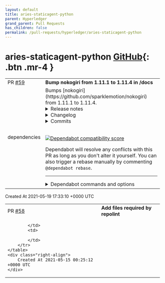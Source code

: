 ```yaml
---
layout: default
title: aries-staticagent-python
parent: Hyperledger
grand_parent: Pull Requests
has_children: false
permalink: /pull-requests/hyperledger/aries-staticagent-python
---
```


# aries-staticagent-python <span class="fs-3 right-align">[GitHub](https://github.com/hyperledger/aries-staticagent-python){: .btn .mr-4 }</span>


<div>
    <table>
        <tr>
            <td>
                PR <a href="https://github.com/hyperledger/aries-staticagent-python/pull/59" class=".btn">#59</a>
            </td>
            <td>
                <b>
                    Bump nokogiri from 1.11.1 to 1.11.4 in /docs
                </b>
            </td>
        </tr>
        <tr>
            <td>
                <span class="chip">dependencies</span>
            </td>
            <td>
                Bumps [nokogiri](https://github.com/sparklemotion/nokogiri) from 1.11.1 to 1.11.4.
<details>
<summary>Release notes</summary>
<p><em>Sourced from <a href="https://github.com/sparklemotion/nokogiri/releases">nokogiri's releases</a>.</em></p>
<blockquote>
<h2>1.11.4 / 2021-05-14</h2>
<h3>Security</h3>
<p>[CRuby] Vendored libxml2 upgraded to v2.9.12 which addresses:</p>
<ul>
<li><a href="https://security.archlinux.org/CVE-2019-20388">CVE-2019-20388</a></li>
<li><a href="https://security.archlinux.org/CVE-2020-24977">CVE-2020-24977</a></li>
<li><a href="https://security.archlinux.org/CVE-2021-3517">CVE-2021-3517</a></li>
<li><a href="https://security.archlinux.org/CVE-2021-3518">CVE-2021-3518</a></li>
<li><a href="https://security.archlinux.org/CVE-2021-3537">CVE-2021-3537</a></li>
<li><a href="https://security.archlinux.org/CVE-2021-3541">CVE-2021-3541</a></li>
</ul>
<p>Note that two additional CVEs were addressed upstream but are not relevant to this release. <a href="https://security.archlinux.org/CVE-2021-3516">CVE-2021-3516</a> via <code>xmllint</code> is not present in Nokogiri, and <a href="https://security.archlinux.org/CVE-2020-7595">CVE-2020-7595</a> has been patched in Nokogiri since v1.10.8 (see <a href="https://github-redirect.dependabot.com/sparklemotion/nokogiri/issues/1992">#1992</a>).</p>
<p>Please see <a href="https://github.com/sparklemotion/nokogiri/security/advisories/GHSA-7rrm-v45f-jp64">nokogiri/GHSA-7rrm-v45f-jp64 </a> or <a href="https://github-redirect.dependabot.com/sparklemotion/nokogiri/issues/2233">#2233</a> for a more complete analysis of these CVEs and patches.</p>
<h3>Dependencies</h3>
<ul>
<li>[CRuby] vendored libxml2 is updated from 2.9.10 to 2.9.12. (Note that 2.9.11 was skipped because it was superseded by 2.9.12 a few hours after its release.)</li>
</ul>
<h2>1.11.3 / 2021-04-07</h2>
<h3>Fixed</h3>
<ul>
<li>[CRuby] Passing non-<code>Node</code> objects to <code>Document#root=</code> now raises an <code>ArgumentError</code> exception. Previously this likely segfaulted. [<a href="https://github-redirect.dependabot.com/sparklemotion/nokogiri/issues/1900">#1900</a>]</li>
<li>[JRuby] Passing non-<code>Node</code> objects to <code>Document#root=</code> now raises an <code>ArgumentError</code> exception. Previously this raised a <code>TypeError</code> exception.</li>
<li>[CRuby] arm64/aarch64 systems (like Apple's M1) can now compile libxml2 and libxslt from source (though we continue to strongly advise users to install the native gems for the best possible experience)</li>
</ul>
<h2>1.11.2 / 2021-03-11</h2>
<h3>Fixed</h3>
<ul>
<li>[CRuby] <code>NodeSet</code> may now safely contain <code>Node</code> objects from multiple documents. Previously the GC lifecycle of the parent <code>Document</code> objects could lead to nodes being GCed while still in scope. [<a href="https://github-redirect.dependabot.com/sparklemotion/nokogiri/issues/1952#issuecomment-770856928">#1952</a>]</li>
<li>[CRuby] Patch libxml2 to avoid &quot;huge input lookup&quot; errors on large CDATA elements. (See upstream <a href="https://gitlab.gnome.org/GNOME/libxml2/-/issues/200">GNOME/libxml2#200</a> and <a href="https://gitlab.gnome.org/GNOME/libxml2/-/merge_requests/100">GNOME/libxml2!100</a>.) [<a href="https://github-redirect.dependabot.com/sparklemotion/nokogiri/issues/2132">#2132</a>].</li>
<li>[CRuby+Windows] Enable Nokogumbo (and other downstream gems) to compile and link against <code>nokogiri.so</code> by including <code>LDFLAGS</code> in <code>Nokogiri::VERSION_INFO</code>. [<a href="https://github-redirect.dependabot.com/sparklemotion/nokogiri/issues/2167">#2167</a>]</li>
<li>[CRuby] <code>{XML,HTML}::Document.parse</code> now invokes <code>#initialize</code> exactly once. Previously <code>#initialize</code> was invoked twice on each object.</li>
<li>[JRuby] <code>{XML,HTML}::Document.parse</code> now invokes <code>#initialize</code> exactly once. Previously <code>#initialize</code> was not called, which was a problem for subclassing such as done by <code>Loofah</code>.</li>
</ul>
<h3>Improved</h3>
<ul>
<li>Reduce the number of object allocations needed when parsing an HTML::DocumentFragment. [<a href="https://github-redirect.dependabot.com/sparklemotion/nokogiri/issues/2087">#2087</a>] (Thanks, <a href="https://github.com/ashmaroli"><code>@​ashmaroli</code></a>!)</li>
<li>[JRuby] Update the algorithm used to calculate <code>Node#line</code> to be wrong less-often. The underlying parser, Xerces, does not track line numbers, and so we've always used a hacky solution for this method. [<a href="https://github-redirect.dependabot.com/sparklemotion/nokogiri/issues/1223">#1223</a>, <a href="https://github-redirect.dependabot.com/sparklemotion/nokogiri/issues/2177">#2177</a>]</li>
<li>Introduce <code>--enable-system-libraries</code> and <code>--disable-system-libraries</code> flags to <code>extconf.rb</code>. These flags provide the same functionality as <code>--use-system-libraries</code> and the <code>NOKOGIRI_USE_SYSTEM_LIBRARIES</code> environment variable, but are more idiomatic. [<a href="https://github-redirect.dependabot.com/sparklemotion/nokogiri/issues/2193">#2193</a>] (Thanks, <a href="https://github.com/eregon"><code>@​eregon</code></a>!)</li>
<li>[TruffleRuby] <code>--disable-static</code> is now the default on TruffleRuby when the packaged libraries are used. This is more flexible and compiles faster. (Note, though, that the default on TR is still to use system libraries.) [<a href="https://github-redirect.dependabot.com/sparklemotion/nokogiri/issues/2191#issuecomment-780724627">#2191</a>, <a href="https://github-redirect.dependabot.com/sparklemotion/nokogiri/issues/2193">#2193</a>] (Thanks, <a href="https://github.com/eregon"><code>@​eregon</code></a>!)</li>
</ul>
<!-- raw HTML omitted -->
</blockquote>
<p>... (truncated)</p>
</details>
<details>
<summary>Changelog</summary>
<p><em>Sourced from <a href="https://github.com/sparklemotion/nokogiri/blob/main/CHANGELOG.md">nokogiri's changelog</a>.</em></p>
<blockquote>
<h2>1.11.4 / 2021-05-14</h2>
<h3>Security</h3>
<p>[CRuby] Vendored libxml2 upgraded to v2.9.12 which addresses:</p>
<ul>
<li><a href="https://security.archlinux.org/CVE-2019-20388">CVE-2019-20388</a></li>
<li><a href="https://security.archlinux.org/CVE-2020-24977">CVE-2020-24977</a></li>
<li><a href="https://security.archlinux.org/CVE-2021-3517">CVE-2021-3517</a></li>
<li><a href="https://security.archlinux.org/CVE-2021-3518">CVE-2021-3518</a></li>
<li><a href="https://security.archlinux.org/CVE-2021-3537">CVE-2021-3537</a></li>
<li><a href="https://security.archlinux.org/CVE-2021-3541">CVE-2021-3541</a></li>
</ul>
<p>Note that two additional CVEs were addressed upstream but are not relevant to this release. <a href="https://security.archlinux.org/CVE-2021-3516">CVE-2021-3516</a> via <code>xmllint</code> is not present in Nokogiri, and <a href="https://security.archlinux.org/CVE-2020-7595">CVE-2020-7595</a> has been patched in Nokogiri since v1.10.8 (see <a href="https://github-redirect.dependabot.com/sparklemotion/nokogiri/issues/1992">#1992</a>).</p>
<p>Please see <a href="https://github.com/sparklemotion/nokogiri/security/advisories/GHSA-7rrm-v45f-jp64">nokogiri/GHSA-7rrm-v45f-jp64 </a> or <a href="https://github-redirect.dependabot.com/sparklemotion/nokogiri/issues/2233">#2233</a> for a more complete analysis of these CVEs and patches.</p>
<h3>Dependencies</h3>
<ul>
<li>[CRuby] vendored libxml2 is updated from 2.9.10 to 2.9.12. (Note that 2.9.11 was skipped because it was superseded by 2.9.12 a few hours after its release.)</li>
</ul>
<h2>1.11.3 / 2021-04-07</h2>
<h3>Fixed</h3>
<ul>
<li>[CRuby] Passing non-<code>Node</code> objects to <code>Document#root=</code> now raises an <code>ArgumentError</code> exception. Previously this likely segfaulted. [<a href="https://github-redirect.dependabot.com/sparklemotion/nokogiri/issues/1900">#1900</a>]</li>
<li>[JRuby] Passing non-<code>Node</code> objects to <code>Document#root=</code> now raises an <code>ArgumentError</code> exception. Previously this raised a <code>TypeError</code> exception.</li>
<li>[CRuby] arm64/aarch64 systems (like Apple's M1) can now compile libxml2 and libxslt from source (though we continue to strongly advise users to install the native gems for the best possible experience)</li>
</ul>
<h2>1.11.2 / 2021-03-11</h2>
<h3>Fixed</h3>
<ul>
<li>[CRuby] <code>NodeSet</code> may now safely contain <code>Node</code> objects from multiple documents. Previously the GC lifecycle of the parent <code>Document</code> objects could lead to nodes being GCed while still in scope. [<a href="https://github-redirect.dependabot.com/sparklemotion/nokogiri/issues/1952#issuecomment-770856928">#1952</a>]</li>
<li>[CRuby] Patch libxml2 to avoid &quot;huge input lookup&quot; errors on large CDATA elements. (See upstream <a href="https://gitlab.gnome.org/GNOME/libxml2/-/issues/200">GNOME/libxml2#200</a> and <a href="https://gitlab.gnome.org/GNOME/libxml2/-/merge_requests/100">GNOME/libxml2!100</a>.) [<a href="https://github-redirect.dependabot.com/sparklemotion/nokogiri/issues/2132">#2132</a>].</li>
<li>[CRuby+Windows] Enable Nokogumbo (and other downstream gems) to compile and link against <code>nokogiri.so</code> by including <code>LDFLAGS</code> in <code>Nokogiri::VERSION_INFO</code>. [<a href="https://github-redirect.dependabot.com/sparklemotion/nokogiri/issues/2167">#2167</a>]</li>
<li>[CRuby] <code>{XML,HTML}::Document.parse</code> now invokes <code>#initialize</code> exactly once. Previously <code>#initialize</code> was invoked twice on each object.</li>
<li>[JRuby] <code>{XML,HTML}::Document.parse</code> now invokes <code>#initialize</code> exactly once. Previously <code>#initialize</code> was not called, which was a problem for subclassing such as done by <code>Loofah</code>.</li>
</ul>
<h3>Improved</h3>
<ul>
<li>Reduce the number of object allocations needed when parsing an <code>HTML::DocumentFragment</code>. [<a href="https://github-redirect.dependabot.com/sparklemotion/nokogiri/issues/2087">#2087</a>] (Thanks, <a href="https://github.com/ashmaroli"><code>@​ashmaroli</code></a>!)</li>
<li>[JRuby] Update the algorithm used to calculate <code>Node#line</code> to be wrong less-often. The underlying parser, Xerces, does not track line numbers, and so we've always used a hacky solution for this method. [<a href="https://github-redirect.dependabot.com/sparklemotion/nokogiri/issues/1223">#1223</a>, <a href="https://github-redirect.dependabot.com/sparklemotion/nokogiri/issues/2177">#2177</a>]</li>
<li>Introduce <code>--enable-system-libraries</code> and <code>--disable-system-libraries</code> flags to <code>extconf.rb</code>. These flags provide the same functionality as <code>--use-system-libraries</code> and the <code>NOKOGIRI_USE_SYSTEM_LIBRARIES</code> environment variable, but are more idiomatic. [<a href="https://github-redirect.dependabot.com/sparklemotion/nokogiri/issues/2193">#2193</a>] (Thanks, <a href="https://github.com/eregon"><code>@​eregon</code></a>!)</li>
<li>[TruffleRuby] <code>--disable-static</code> is now the default on TruffleRuby when the packaged libraries are used. This is more flexible and compiles faster. (Note, though, that the default on TR is still to use system libraries.) [<a href="https://github-redirect.dependabot.com/sparklemotion/nokogiri/issues/2191#issuecomment-780724627">#2191</a>, <a href="https://github-redirect.dependabot.com/sparklemotion/nokogiri/issues/2193">#2193</a>] (Thanks, <a href="https://github.com/eregon"><code>@​eregon</code></a>!)</li>
</ul>
<!-- raw HTML omitted -->
</blockquote>
<p>... (truncated)</p>
</details>
<details>
<summary>Commits</summary>
<ul>
<li><a href="https://github.com/sparklemotion/nokogiri/commit/9d69b44ed3357b8069856083d39ee418cd10109b"><code>9d69b44</code></a> version bump to v1.11.4</li>
<li><a href="https://github.com/sparklemotion/nokogiri/commit/058e87fdfda2cc2f309df098d18fe8856e785fcc"><code>058e87f</code></a> update CHANGELOG with complete CVE information</li>
<li><a href="https://github.com/sparklemotion/nokogiri/commit/92852514a0d4621961deb6ce249441ff5140358f"><code>9285251</code></a> Merge pull request <a href="https://github-redirect.dependabot.com/sparklemotion/nokogiri/issues/2234">#2234</a> from sparklemotion/2233-upgrade-to-libxml-2-9-12</li>
<li><a href="https://github.com/sparklemotion/nokogiri/commit/5436f6120f883e9f185d48b992f39118a4897760"><code>5436f61</code></a> update CHANGELOG</li>
<li><a href="https://github.com/sparklemotion/nokogiri/commit/761d320af2872c61b91f7b147cf57481566e3c67"><code>761d320</code></a> patch: renumber libxml2 patches</li>
<li><a href="https://github.com/sparklemotion/nokogiri/commit/889ee2a9cb1e190bfa664cbf3552585f4d0a09a7"><code>889ee2a</code></a> test: update behavior of namespaces in HTML</li>
<li><a href="https://github.com/sparklemotion/nokogiri/commit/9751d852c005606447dac7bb17f1a56593014583"><code>9751d85</code></a> test: remove low-value HTML::SAX::PushParser encoding test</li>
<li><a href="https://github.com/sparklemotion/nokogiri/commit/9fcb7d25eabfab5e701d882e72ecab3b2ea6b13c"><code>9fcb7d2</code></a> test: adjust xpath gc test to libxml2's max recursion depth</li>
<li><a href="https://github.com/sparklemotion/nokogiri/commit/1c99019f5f1bee23e4bff6cf72871f470097f7b2"><code>1c99019</code></a> patch: backport libxslt configure.ac change for libxml2 config</li>
<li><a href="https://github.com/sparklemotion/nokogiri/commit/82a253fe7c5bdfab5fbe4c1b0c536b5ce4c72ac3"><code>82a253f</code></a> patch: fix isnan/isinf patch to apply cleanly to libxml 2.9.12</li>
<li>Additional commits viewable in <a href="https://github.com/sparklemotion/nokogiri/compare/v1.11.1...v1.11.4">compare view</a></li>
</ul>
</details>
<br />


[![Dependabot compatibility score](https://dependabot-badges.githubapp.com/badges/compatibility_score?dependency-name=nokogiri&package-manager=bundler&previous-version=1.11.1&new-version=1.11.4)](https://docs.github.com/en/github/managing-security-vulnerabilities/about-dependabot-security-updates#about-compatibility-scores)

Dependabot will resolve any conflicts with this PR as long as you don't alter it yourself. You can also trigger a rebase manually by commenting `@dependabot rebase`.

[//]: # (dependabot-automerge-start)
[//]: # (dependabot-automerge-end)

---

<details>
<summary>Dependabot commands and options</summary>
<br />

You can trigger Dependabot actions by commenting on this PR:
- `@dependabot rebase` will rebase this PR
- `@dependabot recreate` will recreate this PR, overwriting any edits that have been made to it
- `@dependabot merge` will merge this PR after your CI passes on it
- `@dependabot squash and merge` will squash and merge this PR after your CI passes on it
- `@dependabot cancel merge` will cancel a previously requested merge and block automerging
- `@dependabot reopen` will reopen this PR if it is closed
- `@dependabot close` will close this PR and stop Dependabot recreating it. You can achieve the same result by closing it manually
- `@dependabot ignore this major version` will close this PR and stop Dependabot creating any more for this major version (unless you reopen the PR or upgrade to it yourself)
- `@dependabot ignore this minor version` will close this PR and stop Dependabot creating any more for this minor version (unless you reopen the PR or upgrade to it yourself)
- `@dependabot ignore this dependency` will close this PR and stop Dependabot creating any more for this dependency (unless you reopen the PR or upgrade to it yourself)
- `@dependabot use these labels` will set the current labels as the default for future PRs for this repo and language
- `@dependabot use these reviewers` will set the current reviewers as the default for future PRs for this repo and language
- `@dependabot use these assignees` will set the current assignees as the default for future PRs for this repo and language
- `@dependabot use this milestone` will set the current milestone as the default for future PRs for this repo and language

You can disable automated security fix PRs for this repo from the [Security Alerts page](https://github.com/hyperledger/aries-staticagent-python/network/alerts).

</details>
            </td>
        </tr>
    </table>
    <div class="right-align">
        Created At 2021-05-19 17:33:10 +0000 UTC
    </div>
</div>

<div>
    <table>
        <tr>
            <td>
                PR <a href="https://github.com/hyperledger/aries-staticagent-python/pull/58" class=".btn">#58</a>
            </td>
            <td>
                <b>
                    Add files required by repolint
                </b>
            </td>
        </tr>
        <tr>
            <td>
                
            </td>
            <td>
                
            </td>
        </tr>
    </table>
    <div class="right-align">
        Created At 2021-05-15 00:25:12 +0000 UTC
    </div>
</div>

